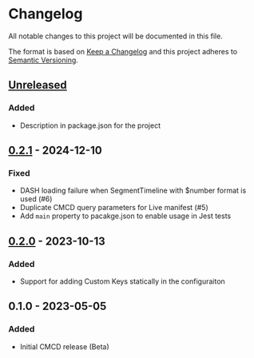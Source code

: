 # Changelog

All notable changes to this project will be documented in this file.

The format is based on [Keep a Changelog](http://keepachangelog.com/)
and this project adheres to [Semantic Versioning](http://semver.org/).

## [Unreleased]
### Added
- Description in package.json for the project

## [0.2.1] - 2024-12-10
### Fixed
- DASH loading failure when SegmentTimeline with $number format is used (#6)
- Duplicate CMCD query parameters for Live manifest (#5)
- Add `main` property to pacakge.json to enable usage in Jest tests

## [0.2.0] - 2023-10-13
### Added
- Support for adding Custom Keys statically in the configuraiton

## 0.1.0 - 2023-05-05
### Added
- Initial CMCD release (Beta)

[Unreleased]: https://github.com/bitmovin/bitmovin-player-web-integration-cmcd/compare/v0.2.1...HEAD
[0.2.1]: https://github.com/bitmovin/bitmovin-player-web-integration-cmcd/compare/v0.2.0...v0.2.1
[0.2.0]: https://github.com/bitmovin/bitmovin-player-web-integration-cmcd/compare/v0.1.0...v0.2.0
